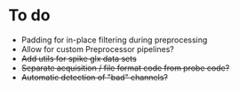 # To do
* Padding for in-place filtering during preprocessing
* Allow for custom Preprocessor pipelines?
* ~~Add utils for spike glx data sets~~
* ~~Separate acquisition / file format code from probe code?~~
* ~~Automatic detection of "bad" channels?~~
